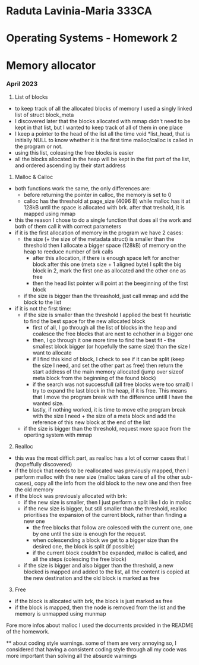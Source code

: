 # Raduta Lavinia-Maria 333CA
# Operating Systems - Homework 2
# Memory allocator
### April 2023

1. List of blocks
- to keep track of all the allocated blocks of memory I used a singly linked 
list of struct block_meta
- I discovered later that the blocks allocated with mmap didn't need to be 
kept in that list, but I wanted to keep track of all of them in one place
- I keep a pointer to the head of the list all the time void *list_head, 
that is initially NULL to know whether it is the first time malloc/calloc is 
called in the program or not.
- using this list, coleasing the free blocks is easier
- all the blocks allocated in the heap will be kept in the fist part of the 
list, and ordered ascending by their start address

1. Malloc & Calloc
- both functions work the same, the only differences are:
    - before returning the pointer in calloc, the memory is set to 0
    - calloc has the threshold at page_size (4096 B) while malloc has it at 
    128kB until the space is allocated with brk. after that treshold, it is 
    mapped using mmap
- this the reason I chose to do a single function that does all the work and 
both of them call it with correct parameters
- if it is the first allocation of memory in the program we have 2 cases:
    - the size (+ the size of the metadata struct) is smaller than the 
    threshold then I allocate a bigger space (128kB) of memory on the heap 
    to reeduce number of brk calls
        - after this allocation, if there is enough space left for another 
        block after this one (meta size + 1 aligned byte) I split the big 
        block in 2, mark the first one as allocated and the other one as free
        - then the head list pointer will point at the beeginning of the 
        first block
    - if the size is bigger than the threashold, just call mmap and add the 
    block to the list
- if it is not the first time:
    - if the size is smaller than the threshold I applied the best fit 
    heuristic to find the best space for the new allocated block
        - first of all, I go through all the list of blocks in the heap and 
        coalesce the free blocks that are next to echother in a bigger one
        - then, I go through it one more time to find the best fit - the 
        smallest block bigger (or hopefully the same size) than the size I 
        want to allocate
        - if I find this kind of block, I check to see if it can be split 
        (keep the size I need, and set the other part as free) then return 
        the start address of the main memory allocated (jump over sizeof 
        meta block from the beginning of the found block)
        - if the search was not successfull (all free blocks were too 
        small) I try to expand the last block in the heap, if it is free. 
        This means that I move the program break with the difference untill 
        I have the wanted size.
        - lastly, if nothing worked, it is time to move ethe program break 
        with the size I need + the size of a meta block and add the 
        reference of this new block at the end of the list
    - if the size is bigger than the threshold, request more space from the 
    operting system with mmap

2. Realloc
- this was the most difficlt part, as realloc has a lot of corner cases that 
I (hopeffully discovered)
- if the block that needs to be reallocated was previously mapped, then I 
perform malloc with the new size (malloc takes care of all the other 
sub-cases), copy all the info from the old block to the new one and then 
free the old memory
- if the block was previously allocated with brk:
    - if the new size is smaller, then I just perform a split like I do in 
    malloc
    - if the new size is bigger, but still smaller than the threshold, 
    realloc prioritises the expansion of the current block, rather than 
    finding a new one
        - the free blocks that follow are colesced with the current one, one 
        by one until the size is enough for the request.
        - when colescending a block we get to a bigger size than the desired 
        one, the block is split (if possible)
        - if the current block couldn't be expanded, malloc is called, and 
        all the steps (colescing the free block)
    - if the size is bigger and also bigger than the threshold, a new 
    blocked is mapped and added to the list, all the content is copied at 
    the new destination and the old block is marked as free

3. Free 
- if the block is allocated with brk, the block is just marked as free
- if the block is mapped, then the node is removed from the list and the 
memory is unmapped using munmap

Fore more infos about malloc I used the documents provided in the README of the
homework.

** about coding style warnings. some of them are very annoying so, I considered
that having a consistent coding style through all my code was more important
than solving all the absurde warnings